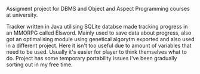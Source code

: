 Assigment project for DBMS and Object and Aspect Programming courses at university.

Tracker written in Java utilising SQLite databse made tracking progress in an MMORPG called Elsword. Mainly used to save data about progress, also got an optimalising module using genetical algorytm exported and also used in a different project. Here it isn't too useful due to amount of variables that need to be used. Usually it's easier for player to think themselves what to do. Project has some temporary portability issues I've been gradually sorting out in my free time.
